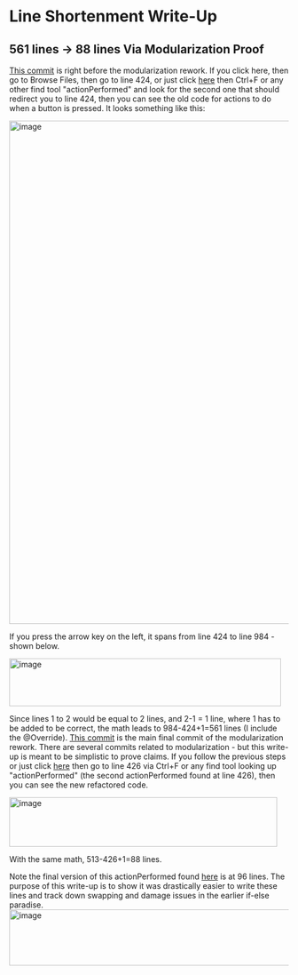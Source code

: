 # Line Shortenment Write-Up
## 561 lines -> 88 lines Via Modularization Proof
[This commit](https://github.com/bluelightspirit/Project4/commit/9a57954fbf176656cbfe004b49f4d7c2db0303ef) is right before the modularization rework. If you click here, then go to Browse Files, then go to line 424, or just click [here](https://github.com/bluelightspirit/Project4/blob/9a57954fbf176656cbfe004b49f4d7c2db0303ef/PokeGUI.java) then Ctrl+F or any other find tool "actionPerformed" and look for the second one that should redirect you to line 424, then you can see the old code for actions to do when a button is pressed. It looks something like this:

<img width="1173" height="906" alt="image" src="https://github.com/user-attachments/assets/2569d081-345f-42c8-9430-133c3aab1281" />

If you press the arrow key on the left, it spans from line 424 to line 984 - shown below. 

<img width="490" height="86" alt="image" src="https://github.com/user-attachments/assets/4682ad24-b065-49ca-9e31-550b24b874ad" />

Since lines 1 to 2 would be equal to 2 lines, and 2-1 = 1 line, where 1 has to be added to be correct, the math leads to 984-424+1=561 lines (I include the @Override).
[This commit](https://github.com/bluelightspirit/Project4/commit/562a183ce39125c19ccaccef9b082010889d138b) is the main final commit of the modularization rework. There are several commits related to modularization - but this write-up is meant to be simplistic to prove claims. If you follow the previous steps or just click [here](https://github.com/bluelightspirit/Project4/blob/562a183ce39125c19ccaccef9b082010889d138b/PokeGUI.java) then go to line 426 via Ctrl+F or any find tool looking up "actionPerformed" (the second actionPerformed found at line 426), then you can see the new refactored code.

<img width="483" height="89" alt="image" src="https://github.com/user-attachments/assets/184a2c62-0d1f-4a95-b8f8-332e22ec1fcc" />

With the same math, 513-426+1=88 lines. 

Note the final version of this actionPerformed found [here](https://github.com/bluelightspirit/Project4/blob/main/PokeGUI.java) is at 96 lines. The purpose of this write-up is to show it was drastically easier to write these lines and track down swapping and damage issues in the earlier if-else paradise.
<img width="540" height="101" alt="image" src="https://github.com/user-attachments/assets/effb2fec-9c96-4d51-ae2e-ff00ab435992" />